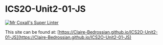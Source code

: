 # ICS2O-Unit2-01-JS

[![Mr Coxall's Super Linter](https://github.com/Claire-Bedrossian/ICS2O-Unit2-01-JS/workflows/Mr%20Coxall's%20Super%20Linter/badge.svg)](https://github.com/Claire-Bedrossian/ICS2O-Unit2-01-JS/actions/)

This site can be found at: [https://Claire-Bedrossian.github.io/ICS2O-Unit2-01-JS](https://Claire-Bedrossian.github.io/ICS2O-Unit2-01-JS)
